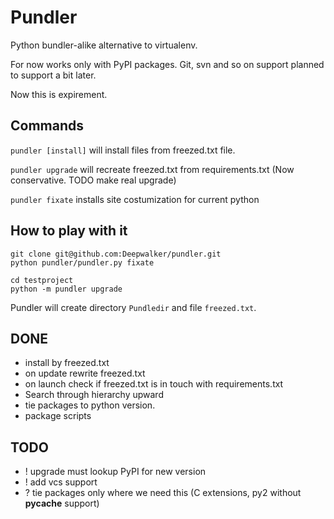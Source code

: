 Pundler
=======

Python bundler-alike alternative to virtualenv.

For now works only with PyPI packages.
Git, svn and so on support planned to support a bit later.

Now this is expirement.

Commands
--------

`pundler [install]` will install files from freezed.txt file.

`pundler upgrade` will recreate freezed.txt from requirements.txt (Now conservative. TODO make real upgrade)

`pundler fixate` installs site costumization for current python


How to play with it
-------------------

    git clone git@github.com:Deepwalker/pundler.git
    python pundler/pundler.py fixate

    cd testproject
    python -m pundler upgrade

Pundler will create directory `Pundledir` and file `freezed.txt`.


DONE
----
- install by freezed.txt
- on update rewrite freezed.txt
- on launch check if freezed.txt is in touch with requirements.txt
- Search through hierarchy upward
- tie packages to python version.
- package scripts


TODO
----
- ! upgrade must lookup PyPI for new version
- ! add vcs support
- ? tie packages only where we need this (C extensions, py2 without __pycache__ support)
